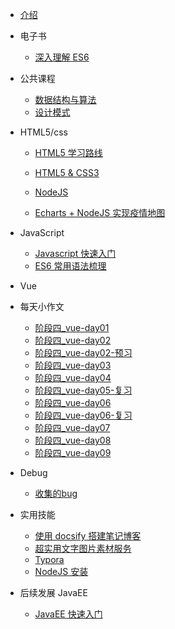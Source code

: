 <!-- docs/_sidebar.md -->

- [介绍](README "Think About AI")

- 电子书

  - [深入理解 ES6](ebook/01_ES6/)

- 公共课程

  - [数据结构与算法](public/01_Datastructure/)
  - [设计模式](public/02_Designpattern/)

- HTML5/css

  - [HTML5 学习路线](html5/00_Paths/)
  - [HTML5 & CSS3](html5/01_Html/)
  - [NodeJS](html5/04_Node/)

  - [Echarts + NodeJS 实现疫情地图](html5/03_Echarts/)

- JavaScript

  - [Javascript 快速入门](javascript/01-/README.md)
  - [ES6 常用语法梳理](javascript/02_ES6/)

- Vue

- 每天小作文
  - [阶段四\_vue-day01](everyday/01_vue.md)
  - [阶段四\_vue-day02](everyday/02_vue.md)
  - [阶段四\_vue-day02-预习](everyday/02_vue_yuxi.md)
  - [阶段四\_vue-day03](everyday/03_vue.md)
  - [阶段四\_vue-day04](everyday/04_vue.md)
  - [阶段四\_vue-day05-复习](everyday/05_vue_fuxi.md)
  - [阶段四\_vue-day06](everyday/06_vue.md)
  - [阶段四\_vue-day06-复习](everyday/06_vue_fuxi.md)
  - [阶段四\_vue-day07](everyday/07_vue.md)
  - [阶段四\_vue-day08](everyday/08_vue.md)
  - [阶段四\_vue-day09](everyday/09_vue.md)

- Debug 
  - [收集的bug](debug/Debug.md)
- 实用技能

  - [使用 docsify 搭建笔记博客](other/01_Docsify/ "使用 docsify 搭建笔记博客")
  - [超实用文字图片素材服务](other/02_Lorem/)
  - [Typora](other/03_Typora/)
  - [NodeJS 安装](other/03_XXXX/)

- 后续发展 JavaEE
  - [JavaEE 快速入门](javaEE/01_java/README.md)
